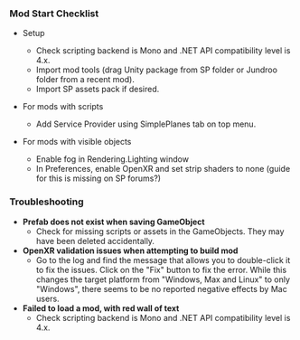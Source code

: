 ### Mod Start Checklist

- Setup
  - Check scripting backend is Mono and .NET API compatibility level is 4.x.
  - Import mod tools (drag Unity package from SP folder or Jundroo folder from a recent mod).
  - Import SP assets pack if desired.

- For mods with scripts
  - Add Service Provider using SimplePlanes tab on top menu.

- For mods with visible objects
  - Enable fog in Rendering.Lighting window
  - In Preferences, enable OpenXR and set strip shaders to none (guide for this is missing on SP forums?)

### Troubleshooting

- **Prefab does not exist when saving GameObject**
  - Check for missing scripts or assets in the GameObjects. They may have been deleted accidentally.
- **OpenXR validation issues when attempting to build mod**
  - Go to the log and find the message that allows you to double-click it to fix the issues. Click on the "Fix" button to fix the error. While this changes the target platform from "Windows, Max and Linux" to only "Windows", there seems to be no reported negative effects by Mac users.
- **Failed to load a mod, with red wall of text**
  - Check scripting backend is Mono and .NET API compatibility level is 4.x.
